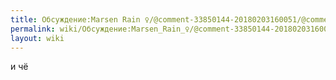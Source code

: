 ```yaml
---
title: Обсуждение:Marsen Rain ♀/@comment-33850144-20180203160051/@comment-91.212.68.226-20180425164857
permalink: wiki/Обсуждение:Marsen_Rain_♀/@comment-33850144-20180203160051/@comment-91.212.68.226-20180425164857/
layout: wiki
---
```


и чё 
